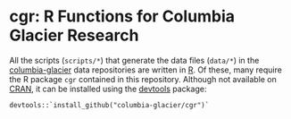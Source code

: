 cgr: R Functions for Columbia Glacier Research
=====================

All the scripts (`scripts/*`) that generate the data files (`data/*`) in the [columbia-glacier](https://github.com/columbia-glacier) data repositories are written in [R](https://www.r-project.org/). Of these, many require the R package `cgr` contained in this repository. Although not available on [CRAN](https://cran.r-project.org/mirrors.html), it can be installed using the [devtools](https://github.com/hadley/devtools) package:

```
devtools::`install_github("columbia-glacier/cgr")`
```
